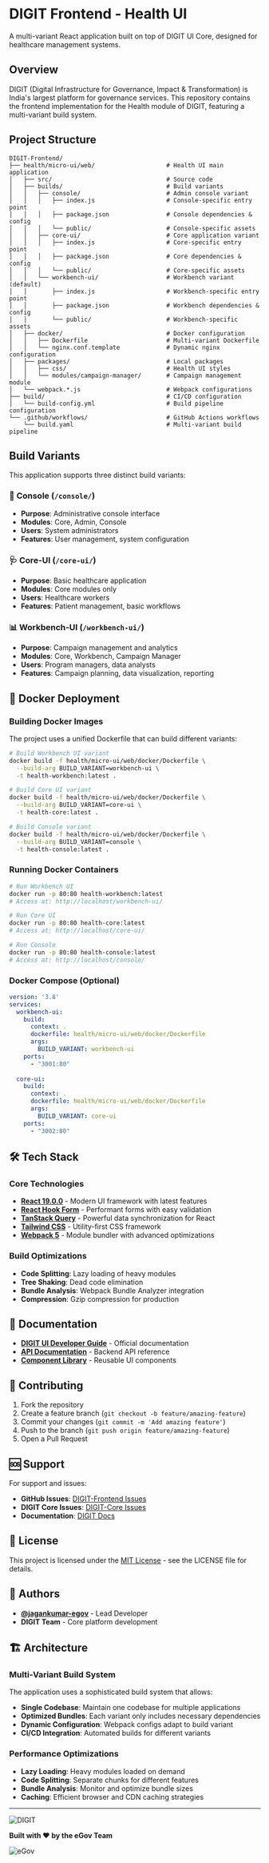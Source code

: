 
# DIGIT Frontend - Health UI

A multi-variant React application built on top of DIGIT UI Core, designed for healthcare management systems.

## Overview

DIGIT (Digital Infrastructure for Governance, Impact & Transformation) is India's largest platform for governance services. This repository contains the frontend implementation for the Health module of DIGIT, featuring a multi-variant build system.

## Project Structure

```
DIGIT-Frontend/
├── health/micro-ui/web/                    # Health UI main application
│   ├── src/                                # Source code
│   ├── builds/                             # Build variants
│   │   ├── console/                        # Admin console variant
│   │   │   ├── index.js                    # Console-specific entry point
│   │   │   ├── package.json                # Console dependencies & config
│   │   │   └── public/                     # Console-specific assets
│   │   ├── core-ui/                        # Core application variant
│   │   │   ├── index.js                    # Core-specific entry point
│   │   │   ├── package.json                # Core dependencies & config
│   │   │   └── public/                     # Core-specific assets
│   │   └── workbench-ui/                   # Workbench variant (default)
│   │       ├── index.js                    # Workbench-specific entry point
│   │       ├── package.json                # Workbench dependencies & config
│   │       └── public/                     # Workbench-specific assets
│   ├── docker/                             # Docker configuration
│   │   ├── Dockerfile                      # Multi-variant Dockerfile
│   │   └── nginx.conf.template             # Dynamic nginx configuration
│   ├── packages/                           # Local packages
│   │   ├── css/                            # Health UI styles
│   │   └── modules/campaign-manager/       # Campaign management module
│   └── webpack.*.js                        # Webpack configurations
├── build/                                  # CI/CD configuration
│   └── build-config.yml                    # Build pipeline configuration
└── .github/workflows/                      # GitHub Actions workflows
    └── build.yaml                          # Multi-variant build pipeline
```

## Build Variants

This application supports three distinct build variants:

### 🏥 **Console** (`/console/`)
- **Purpose**: Administrative console interface
- **Modules**: Core, Admin, Console
- **Users**: System administrators
- **Features**: User management, system configuration

### 🩺 **Core-UI** (`/core-ui/`)
- **Purpose**: Basic healthcare application
- **Modules**: Core modules only  
- **Users**: Healthcare workers
- **Features**: Patient management, basic workflows

### 📊 **Workbench-UI** (`/workbench-ui/`)
- **Purpose**: Campaign management and analytics
- **Modules**: Core, Workbench, Campaign Manager
- **Users**: Program managers, data analysts
- **Features**: Campaign planning, data visualization, reporting



## 🐳 Docker Deployment

### Building Docker Images

The project uses a unified Dockerfile that can build different variants:

```bash
# Build Workbench UI variant
docker build -f health/micro-ui/web/docker/Dockerfile \
  --build-arg BUILD_VARIANT=workbench-ui \
  -t health-workbench:latest .

# Build Core UI variant
docker build -f health/micro-ui/web/docker/Dockerfile \
  --build-arg BUILD_VARIANT=core-ui \
  -t health-core:latest .

# Build Console variant
docker build -f health/micro-ui/web/docker/Dockerfile \
  --build-arg BUILD_VARIANT=console \
  -t health-console:latest .
```

### Running Docker Containers

```bash
# Run Workbench UI
docker run -p 80:80 health-workbench:latest
# Access at: http://localhost/workbench-ui/

# Run Core UI  
docker run -p 80:80 health-core:latest
# Access at: http://localhost/core-ui/

# Run Console
docker run -p 80:80 health-console:latest  
# Access at: http://localhost/console/
```

### Docker Compose (Optional)

```yaml
version: '3.8'
services:
  workbench-ui:
    build:
      context: .
      dockerfile: health/micro-ui/web/docker/Dockerfile
      args:
        BUILD_VARIANT: workbench-ui
    ports:
      - "3001:80"
      
  core-ui:
    build:
      context: .
      dockerfile: health/micro-ui/web/docker/Dockerfile  
      args:
        BUILD_VARIANT: core-ui
    ports:
      - "3002:80"
```

## 🛠 Tech Stack

### Core Technologies
- **[React 19.0.0](https://react.dev/)** - Modern UI framework with latest features
- **[React Hook Form](https://www.react-hook-form.com/)** - Performant forms with easy validation
- **[TanStack Query](https://tanstack.com/query/)** - Powerful data synchronization for React
- **[Tailwind CSS](https://tailwindcss.com/)** - Utility-first CSS framework
- **[Webpack 5](https://webpack.js.org/)** - Module bundler with advanced optimizations


### Build Optimizations
- **Code Splitting**: Lazy loading of heavy modules
- **Tree Shaking**: Dead code elimination
- **Bundle Analysis**: Webpack Bundle Analyzer integration
- **Compression**: Gzip compression for production


## 📖 Documentation

- **[DIGIT UI Developer Guide](https://core.digit.org/guides/developer-guide/ui-developer-guide/digit-ui)** - Official documentation
- **[API Documentation](https://core.digit.org/)** - Backend API reference
- **[Component Library](https://github.com/egovernments/DIGIT-UI-LIBRARIES)** - Reusable UI components

## 🤝 Contributing

1. Fork the repository
2. Create a feature branch (`git checkout -b feature/amazing-feature`)
3. Commit your changes (`git commit -m 'Add amazing feature'`)
4. Push to the branch (`git push origin feature/amazing-feature`)
5. Open a Pull Request

## 🆘 Support

For support and issues:

- **GitHub Issues**: [DIGIT-Frontend Issues](https://github.com/egovernments/DIGIT-Frontend/issues)
- **DIGIT Core Issues**: [DIGIT-Core Issues](https://github.com/egovernments/DIGIT-core/issues)
- **Documentation**: [DIGIT Docs](https://core.digit.org/)

## 📄 License

This project is licensed under the [MIT License](https://choosealicense.com/licenses/mit/) - see the LICENSE file for details.

## 👥 Authors

- **[@jagankumar-egov](https://www.github.com/jagankumar-egov)** - Lead Developer
- **DIGIT Team** - Core platform development

## 🏗 Architecture

### Multi-Variant Build System

The application uses a sophisticated build system that allows:

- **Single Codebase**: Maintain one codebase for multiple applications
- **Optimized Bundles**: Each variant only includes necessary dependencies  
- **Dynamic Configuration**: Webpack configs adapt to build variant
- **CI/CD Integration**: Automated builds for different variants

### Performance Optimizations

- **Lazy Loading**: Heavy modules loaded on demand
- **Code Splitting**: Separate chunks for different features
- **Bundle Analysis**: Monitor and optimize bundle sizes
- **Caching**: Efficient browser and CDN caching strategies

---

![DIGIT](https://s3.ap-south-1.amazonaws.com/works-dev-asset/mseva-white-logo.png)


**Built with ❤️ by the eGov Team**


![eGov](https://egov-dev-assets.s3.ap-south-1.amazonaws.com/egov.png)
